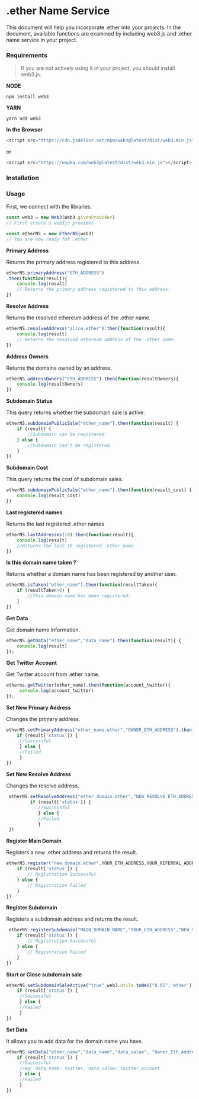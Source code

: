 # .ether Name Service
This document will help you incorporate .ether into your projects. In the document, available functions are examined by including web3.js and .ether name service in your project.



### Requirements
>If you are not actively using it in your project, you should install web3.js.

**NODE**
```
npm install web3
```

**YARN**
```
yarn add web3
```

**In the Browser**
```javascript
<script src="https://cdn.jsdelivr.net/npm/web3@latest/dist/web3.min.js"></script>
```
or
```javascript
<script src="https://unpkg.com/web3@latest/dist/web3.min.js"></script>
```

### Installation



### Usage
First, we connect with the libraries.

```javascript
const web3 = new Web3(Web3.givenProvider)
// First create a web3js provider

const etherNS = new EtherNS(web3)
// You are now ready for .ether
```

**Primary Address**

Returns the primary address registered to this address.
```javascript
etherNS.primaryAddress("ETH_ADDRESS")
.then(function(result){
    console.log(result)
    // Returns the primary address registered to this address.
})
```

**Resolve Address**

Returns the resolved ethereum address of the .ether name.
```javascript
etherNS.resolveAddress("alice.ether").then(function(result){
    console.log(result)
    // Returns the resolved ethereum address of the .ether name.
})
```

**Address Owners**

Returns the domains owned by an address.
```javascript
etherNS.addressOwners("ETH_ADDRESS").then(function(resultOwners){
	console.log(resultOwners)	
})
```

**Subdomain Status**

This query returns whether the subdomain sale is active.
```javascript
etherNS.subdomainPublicSale("ether_name").then(function(result) {
    if (result) {
        //Subdomain can be registered.
    } else {
        //Subdomain can't be registered.
    }
})
```    

**Subdomain Cost**

This query returns the cost of subdomain sales.
```javascript
etherNS.subdomainPublicSale("ether_name").then(function(result_cost) {
    console.log(result_cost)
})    
```    

**Last registered names**

Returns the last  registered .ether names
```javascript
etherNS.lastAddresses(10).then(function(result){
    console.log(result)
    //Returns the last 10 registered .ether name
})
```

**Is this domain name taken ?**

Returns whether a domain name has been registered by another user.
```javascript
etherNS.isTaken("ether_name").then(function(resultTaken){
    if (resultTaken>0) {
        //This domain name has been registered.
    } 
})
```


**Get Data**

Get domain name information.
```javascript
etherNS.getData("ether_name","data_name").then(function(result){ {
    console.log(result)
});
```


**Get Twitter Account**

Get Twitter account from .ether name.
```javascript
etherns.getTwitter(ether_name).then(function(account_twitter){
     console.log(account_twitter)
});
```



**Set New Primary Address**

Changes the primary address.
```javascript
etherNS.setPrimaryAddress("ether_name.ether","OWNER_ETH_ADDRESS").then(function(result){
    if (result['status']) {
     //Successful
     } else {
     //Failed
     }
})
```

**Set New Resolve Address**

Changes the resolve address.
```javascript
 etherNS.setResolveAddress("ether_domain.ether","NEW_RESOLVE_ETH_ADDRESS", "OWNER_ETH_ADDRESS").then(function(result){
		 if (result['status']) {
            //Successful
            } else {
            //Failed
            }
 })
```

**Register Main Domain**

Registers a new .ether address and returns the result.
```javascript
etherNS.register("new_domain.ether",YOUR_ETH_ADDRESS,YOUR_REFERRAL_ADDRESS,web3.utils.toWei('0.04', 'ether')).then(function(result){
    if (result['status']) {
        // Registration Successful
    } else {
        // Registration Failed
    }
})
```

**Register Subdomain**

Registers a subdomain address and returns the result.
```javascript
 etherNS.registerSubdomain("MAIN_DOMAIN_NAME","YOUR_ETH_ADDRESS","NEW_SUBDOMAIN_NAME","COST_WEI").then(function(result){
    if (result['status']) {
        // Registration Successful
    } else {
        // Registration Failed
    }    
})
```


**Start or Close subdomain sale**

```javascript
etherNS.setSubdomainSaleActive("true",web3.utils.toWei("0.05",'ether'),"ether_name","OWNER_ETH_ADDRESS").then(function(result){
	if (result['status']) {
     //Successful
     } else {
     //Failed
     }
})
```

**Set Data**

It allows you to add data for the domain name you have.
```javascript
etherNS.setData("ether_name","data_name","data_value", "Owner_Eth_Address").then(function(result){
    if (result['status']) {
     //Successful
     //eq: data_name: twitter, data_value: twitter_account
     } else {
     //Failed
     }
})
```